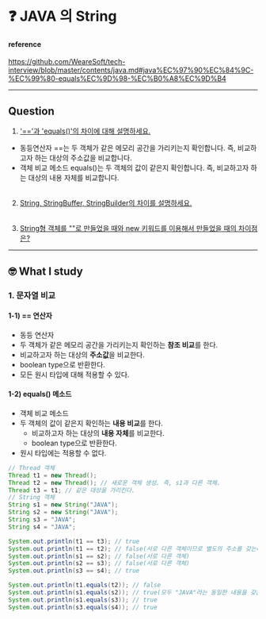 # :question: JAVA 의 String

#### reference
https://github.com/WeareSoft/tech-interview/blob/master/contents/java.md#java%EC%97%90%EC%84%9C-%EC%99%80-equals%EC%9D%98-%EC%B0%A8%EC%9D%B4
<hr>

## Question
1. ['=='과 'equals()'의 차이에 대해 설명하세요.](#1-문자열-비교)
- 동등연산자 ==는 두 객체가 같은 메모리 공간을 가리키는지 확인합니다. 즉, 비교하고자 하는 대상의 주소값을 비교합니다.
- 객체 비교 메소드 equals()는 두 객체의 값이 같은지 확인합니다. 즉, 비교하고자 하는 대상의 내용 자체를 비교합니다.
<br><br>

2. [String, StringBuffer, StringBuilder의 차이를 설명하세요.]()
<br><br>

3. [String형 객체를 ""로 만들었을 때와 new 키워드를 이용해서 만들었을 때의 차이점은?]()
<hr>

## :nerd_face:	What I study
### 1. 문자열 비교
#### 1-1) == 연산자
- 동등 연산자
- 두 객체가 같은 메모리 공간을 가리키는지 확인하는 **참조 비교**를 한다.
- 비교하고자 하는 대상의 **주소값**을 비교한다.
- boolean type으로 반환한다.
- 모든 원시 타입에 대해 적용할 수 있다.
#### 1-2) equals() 메소드
- 객체 비교 메소드
- 두 객체의 값이 같은지 확인하는 **내용 비교**를 한다.
  - 비교하고자 하는 대상의 **내용 자체**를 비교한다.
  - boolean type으로 반환한다.
- 원시 타입에는 적용할 수 없다.

```java
// Thread 객체
Thread t1 = new Thread();
Thread t2 = new Thread(); // 새로운 객체 생성. 즉, s1과 다른 객체.
Thread t3 = t1; // 같은 대상을 가리킨다.
// String 객체
String s1 = new String("JAVA");
String s2 = new String("JAVA");
String s3 = "JAVA";
String s4 = "JAVA";

System.out.println(t1 == t3); // true
System.out.println(t1 == t2); // false(서로 다른 객체이므로 별도의 주소를 갖는다.)
System.out.println(s1 == s2); // false(서로 다른 객체)
System.out.println(s2 == s3); // false(서로 다른 객체)
System.out.println(s3 == s4); // true

System.out.println(t1.equals(t2)); // false
System.out.println(s1.equals(s2)); // true(모두 "JAVA"라는 동일한 내용을 갖는다.)
System.out.println(s1.equals(s3)); // true
System.out.println(s3.equals(s4)); // true
```